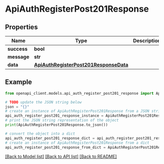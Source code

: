 # ApiAuthRegisterPost201Response


## Properties

Name | Type | Description | Notes
------------ | ------------- | ------------- | -------------
**success** | **bool** |  | [optional] 
**message** | **str** |  | [optional] 
**data** | [**ApiAuthRegisterPost201ResponseData**](ApiAuthRegisterPost201ResponseData.md) |  | [optional] 

## Example

```python
from openapi_client.models.api_auth_register_post201_response import ApiAuthRegisterPost201Response

# TODO update the JSON string below
json = "{}"
# create an instance of ApiAuthRegisterPost201Response from a JSON string
api_auth_register_post201_response_instance = ApiAuthRegisterPost201Response.from_json(json)
# print the JSON string representation of the object
print(ApiAuthRegisterPost201Response.to_json())

# convert the object into a dict
api_auth_register_post201_response_dict = api_auth_register_post201_response_instance.to_dict()
# create an instance of ApiAuthRegisterPost201Response from a dict
api_auth_register_post201_response_from_dict = ApiAuthRegisterPost201Response.from_dict(api_auth_register_post201_response_dict)
```
[[Back to Model list]](../README.md#documentation-for-models) [[Back to API list]](../README.md#documentation-for-api-endpoints) [[Back to README]](../README.md)


